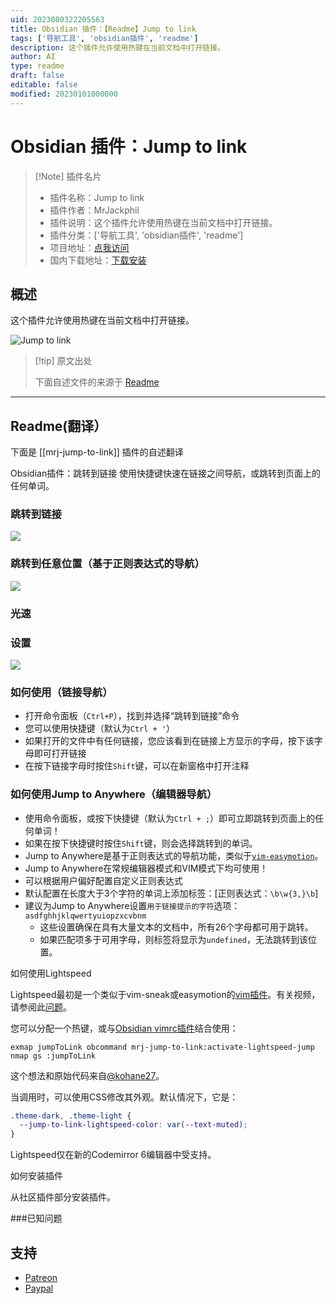 ```yaml
---
uid: 2023080322205563
title: Obsidian 插件：【Readme】Jump to link
tags: ['导航工具', 'obsidian插件', 'readme']
description: 这个插件允许使用热键在当前文档中打开链接。
author: AI
type: readme
draft: false
editable: false
modified: 20230101000000
---
```


# Obsidian 插件：Jump to link

> [!Note] 插件名片
> - 插件名称：Jump to link
> - 插件作者：MrJackphil
> - 插件说明：这个插件允许使用热键在当前文档中打开链接。
> - 插件分类：['导航工具', 'obsidian插件', 'readme']
> - 项目地址：[点我访问](https://github.com/mrjackphil/obsidian-jump-to-link)
> - 国内下载地址：[下载安装](https://pkmer.cn/products/plugin/pluginMarket/?mrj-jump-to-link)

## 概述

这个插件允许使用热键在当前文档中打开链接。

![Jump to link](https://cdn.pkmer.cn/covers/mrj-jump-to-link.png!pkmer)

> [!tip] 原文出处
> 
>下面自述文件的来源于 [Readme](https://ghproxy.net/https://raw.githubusercontent.com/mrjackphil/obsidian-jump-to-link/master/README.md)
> 

---

## Readme(翻译）

下面是 [[mrj-jump-to-link]] 插件的自述翻译


Obsidian插件：跳转到链接
使用快捷键快速在链接之间导航，或跳转到页面上的任何单词。

### 跳转到链接
![](https://user-images.githubusercontent.com/5632228/99727862-27fbee80-2a7e-11eb-8af2-7303cc177fca.png)

### 跳转到任意位置（基于正则表达式的导航）
![](https://raw.githubusercontent.com/mrjackphil/obsidian-jump-to-link/master/screenshots/jumptoanywhere.png)

### 光速

### 设置
![](./screenshots/settings.png)

### 如何使用（链接导航）
- 打开命令面板（`Ctrl+P`），找到并选择“跳转到链接”命令
- 您可以使用快捷键（默认为`Ctrl + '`）
- 如果打开的文件中有任何链接，您应该看到在链接上方显示的字母，按下该字母即可打开链接
- 在按下链接字母时按住`Shift`键，可以在新窗格中打开注释

### 如何使用Jump to Anywhere（编辑器导航）
- 使用命令面板，或按下快捷键（默认为`Ctrl + ;`）即可立即跳转到页面上的任何单词！
- 如果在按下快捷键时按住`Shift`键，则会选择跳转到的单词。
- Jump to Anywhere是基于正则表达式的导航功能，类似于[`vim-easymotion`](https://github.com/easymotion/vim-easymotion)。
- Jump to Anywhere在常规编辑器模式和VIM模式下均可使用！
- 可以根据用户偏好配置自定义正则表达式
- 默认配置在长度大于3个字符的单词上添加标签：[正则表达式：`\b\w{3,}\b`]
- 建议为Jump to Anywhere设置`用于链接提示的字符`选项：`asdfghhjklqwertyuiopzxcvbnm`
  - 这些设置确保在具有大量文本的文档中，所有26个字母都可用于跳转。
  - 如果匹配项多于可用字母，则标签将显示为`undefined`，无法跳转到该位置。

如何使用Lightspeed

Lightspeed最初是一个类似于vim-sneak或easymotion的[vim插件](https://github.com/ggandor/lightspeed.nvim)。有关视频，请参阅此[问题](https://github.com/mrjackphil/obsidian-jump-to-link/issues/35)。

您可以分配一个热键，或与[Obsidian vimrc插件](https://github.com/esm7/obsidian-vimrc-support)结合使用：

```vimrc
exmap jumpToLink obcommand mrj-jump-to-link:activate-lightspeed-jump
nmap gs :jumpToLink
```

这个想法和原始代码来自[@kohane27](https://github.com/mrjackphil/obsidian-jump-to-link/issues/35#issuecomment-1085905668)。

当调用时，可以使用CSS修改其外观。默认情况下，它是：

```css
.theme-dark, .theme-light {
  --jump-to-link-lightspeed-color: var(--text-muted);
}
```

Lightspeed仅在新的Codemirror 6编辑器中受支持。

如何安装插件

从社区插件部分安装插件。

###已知问题

## 支持

- [Patreon](https://patreon.com/mrjackphil)
- [Paypal](https://www.paypal.com/paypalme/mrjackphil)



